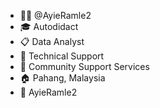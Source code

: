 - 👩‍💻 @AyieRamle2
- 🎓 Autodidact
- 📋 Data Analyst
- 💼 Technical Support
- 🏢 Community Support Services
- 🏠 Pahang, Malaysia
- 💬 AyieRamle2


<!---
AyieRamle2/AR-Project is a ✨ special ✨ repository because its `README.md` (this file) appears on your GitHub profile.
You can click the Preview link to take a look at your changes.
--->
